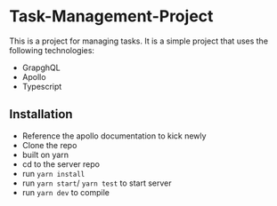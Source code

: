 # Task-Management-Project

This is a project for managing tasks. It is a simple project that uses the following technologies:
- GrapghQL
- Apollo
- Typescript

## Installation
- Reference the apollo documentation to kick newly
- Clone the repo
- built on yarn 
- cd to the server repo
- run `yarn install`
- run `yarn start`/ `yarn test` to start server
- run `yarn dev` to compile 